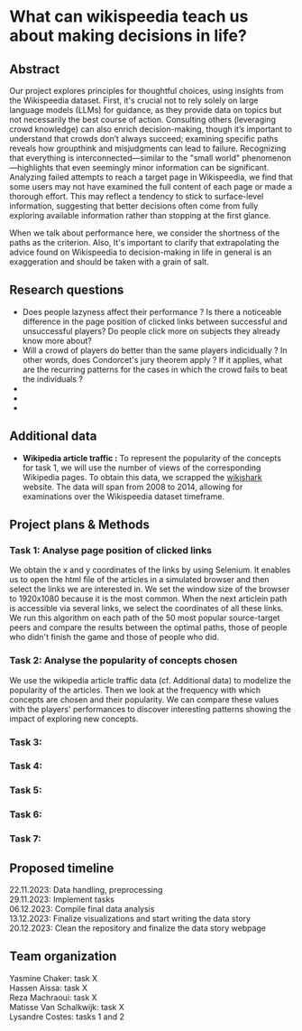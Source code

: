 # What can wikispeedia teach us about making decisions in life?

## Abstract

Our project explores principles for thoughtful choices, using insights from the Wikispeedia dataset. 
First, it's crucial not to rely solely on large language models (LLMs) for guidance, as they provide data on topics but not necessarily the best course of action. Consulting others (leveraging crowd knowledge) can also enrich decision-making, though it’s important to understand that crowds don’t always succeed; examining specific paths reveals how groupthink and misjudgments can lead to failure. Recognizing that everything is interconnected—similar to the "small world" phenomenon—highlights that even seemingly minor information can be significant. Analyzing failed attempts to reach a target page in Wikispeedia, we find that some users may not have examined the full content of each page or made a thorough effort. This may reflect a tendency to stick to surface-level information, suggesting that better decisions often come from fully exploring available information rather than stopping at the first glance.

When we talk about performance here, we consider the shortness of the paths as the criterion.
Also, It's important to clarify that extrapolating the advice found on Wikispeedia to decision-making in life in general is an exaggeration and should be taken with a grain of salt.


## Research questions
 - Does people lazyness affect their performance ? Is there a noticeable difference in the page position of clicked links between successful and unsuccessful players? Do people click more on subjects they already know more about?
 - Will a crowd of players do better than the same players indicidually ? In other words, does Condorcet's jury theorem apply ?  If it applies, what are the recurring patterns for the cases in which the crowd fails to beat the individuals ?
 - 
 - 
 - 

## Additional data
 - **Wikipedia article traffic :**
 To represent the popularity of the concepts for task 1, we will use the number of views of the corresponding Wikipedia pages. 
 To obtain this data, we scrapped the [wikishark](https://www.wikishark.com/) website. The data will span from 2008 to 2014, allowing for examinations over the Wikispeedia dataset timeframe.


## Project plans & Methods

### Task 1: Analyse page position of clicked links
We obtain the x and y coordinates of the links by using Selenium. It enables us to open the html file of the articles in a simulated browser and then select the links we are interested in. We set the window size of the browser to 1920x1080 because it is the most common. When the next articlein path is accessible via several links, we select the coordinates of all these links.
We run this algorithm on each path of the 50 most popular source-target peers and compare the results between the optimal paths, those of people who didn't finish the game and those of people who did.


### Task 2: Analyse the popularity of concepts chosen
We use the wikipedia article traffic data (cf. Additional data) to modelize the popularity of the articles. Then we look at the frequency with which concepts are chosen and their popularity. 
We can compare these values with the players' performances to discover interesting patterns showing the impact of exploring new concepts.

### Task 3:

### Task 4:

### Task 5:

### Task 6:

### Task 7:


## Proposed timeline

22.11.2023: Data handling, preprocessing <br>
29.11.2023: Implement tasks <br>
06.12.2023: Compile final data analysis <br>
13.12.2023: Finalize visualizations and start writing the data story <br>
20.12.2023: Clean the repository and finalize the data story webpage <br>

## Team organization

Yasmine Chaker: task X <br>
Hassen Aissa: task X <br>
Reza Machraoui: task X <br>
Matisse Van Schalkwijk: task X <br>
Lysandre Costes: tasks 1 and 2 <br>